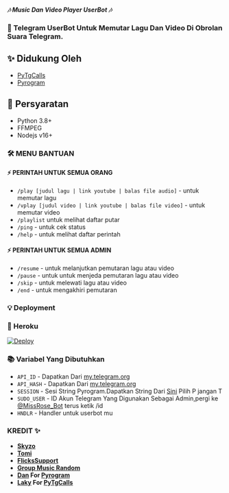 ##### 🎶 Music Dan Video Player UserBot 🎶
### 🤖 Telegram UserBot Untuk Memutar Lagu Dan Video Di Obrolan Suara Telegram.

## ✨ Didukung Oleh 
- [PyTgCalls](https://github.com/pytgcalls/pytgcalls)
- [Pyrogram](https://github.com/pyrogram/pyrogram)


## 📝 Persyaratan
- Python 3.8+
- FFMPEG
- Nodejs v16+

### 🛠 MENU BANTUAN

#### ⚡ PERINTAH UNTUK SEMUA ORANG
- `/play [judul lagu | link youtube | balas file audio]` - untuk memutar lagu
- `/vplay [judul video | link youtube | balas file video]` - untuk memutar video
- `/playlist` untuk melihat daftar putar
- `/ping` - untuk cek status
- `/help` - untuk melihat daftar perintah

#### ⚡ PERINTAH UNTUK SEMUA ADMIN
- `/resume` - untuk melanjutkan pemutaran lagu atau video
- `/pause` - untuk untuk menjeda pemutaran lagu atau video
- `/skip` - untuk melewati lagu atau video
- `/end` - untuk mengakhiri pemutaran

### 💡 Deployment

### 💜 Heroku

[![Deploy](https://www.herokucdn.com/deploy/button.svg)](https://heroku.com/deploy?template=https://github.com/fjgaming212/Userbot-Music)


### 📚 Variabel Yang Dibutuhkan
- `API_ID` - Dapatkan Dari [my.telegram.org](https://my.telegram.org)
- `API_HASH` - Dapatkan Dari [my.telegram.org](https://my.telegram.org)
- `SESSION` - Sesi String Pyrogram.Dapatkan String Dari [Sini](https://replit.com/@fjgaming212/StringSession#main.py) Pilih P jangan T
- `SUDO_USER` - ID Akun Telegram Yang Digunakan Sebagai Admin,pergi ke [@MissRose_Bot](t.me/MissRose_Bot) terus ketik /id
- `HNDLR` - Handler untuk userbot mu


### KREDIT ✨
- **[Skyzo](https://github.com/ridho17-ind)**
- **[Tomi](https://github.com/XtomiSN)**
- **[FlicksSupport](https://t.me/FlicksSupport)**
- **[Group Music Random](https://t.me/GroupMusicRandom)**
- **[Dan](https://github.com/delivrance) For [Pyrogram](https://github.com/pyrogram/pyrogram)**
- **[Laky](https://github.com/Laky-64) For [PyTgCalls](https://github.com/pytgcalls/pytgcalls)**
